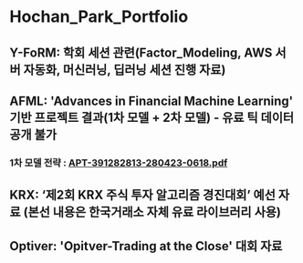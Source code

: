 # Hochan_Park_Portfolio

## Y-FoRM: 학회 세션 관련(Factor_Modeling, AWS 서버 자동화, 머신러닝, 딥러닝 세션 진행 자료)

## AFML: 'Advances in Financial Machine Learning' 기반 프로젝트 결과(1차 모델 + 2차 모델) - 유료 틱 데이터 공개 불가
### 1차 모델 전략 : [APT-391282813-280423-0618.pdf](https://github.com/PHC-sys/Hochan_Park_Portfolio/files/15219788/APT-391282813-280423-0618.pdf)

## KRX: ‘제2회 KRX 주식 투자 알고리즘 경진대회’ 예선 자료 (본선 내용은 한국거래소 자체 유료 라이브러리 사용)

## Optiver: 'Opitver-Trading at the Close' 대회 자료
